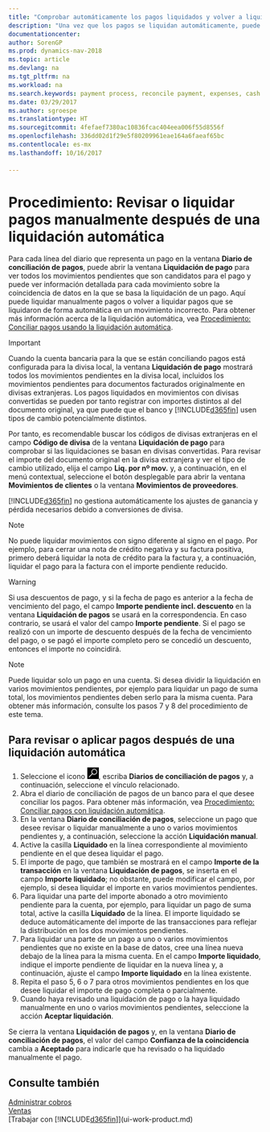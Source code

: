 ```yaml
---
title: "Comprobar automáticamente los pagos liquidados y volver a liquidar los pagos manualmente"
description: "Una vez que los pagos se liquidan automáticamente, puede revisar todos los movimientos de un pago y volver a liquidar manualmente los que se han aplicado incorrectamente."
documentationcenter: 
author: SorenGP
ms.prod: dynamics-nav-2018
ms.topic: article
ms.devlang: na
ms.tgt_pltfrm: na
ms.workload: na
ms.search.keywords: payment process, reconcile payment, expenses, cash receipts
ms.date: 03/29/2017
ms.author: sgroespe
ms.translationtype: HT
ms.sourcegitcommit: 4fefaef7380ac10836fcac404eea006f55d8556f
ms.openlocfilehash: 336dd02d1f29e5f80209961eae164a6faeaf65bc
ms.contentlocale: es-mx
ms.lasthandoff: 10/16/2017

---
```

# <a name="how-to-review-or-apply-payments-manually-after-automatic-application"></a>Procedimiento: Revisar o liquidar pagos manualmente después de una liquidación automática
Para cada línea del diario que representa un pago en la ventana **Diario de conciliación de pagos**, puede abrir la ventana **Liquidación de pago** para ver todos los movimientos pendientes que son candidatos para el pago y puede ver información detallada para cada movimiento sobre la coincidencia de datos en la que se basa la liquidación de un pago. Aquí puede liquidar manualmente pagos o volver a liquidar pagos que se liquidaron de forma automática en un movimiento incorrecto. Para obtener más información acerca de la liquidación automática, vea [Procedimiento: Conciliar pagos usando la liquidación automática](receivables-how-reconcile-payments-auto-application.md).

> [!IMPORTANT]  
>   Cuando la cuenta bancaria para la que se están conciliando pagos está configurada para la divisa local, la ventana **Liquidación de pago** mostrará todos los movimientos pendientes en la divisa local, incluidos los movimientos pendientes para documentos facturados originalmente en divisas extranjeras. Los pagos liquidados en movimientos con divisas convertidas se pueden por tanto registrar con importes distintos al del documento original, ya que puede que el banco y [!INCLUDE[d365fin](includes/d365fin_md.md)] usen tipos de cambio potencialmente distintos.

Por tanto, es recomendable buscar los códigos de divisas extranjeras en el campo **Código de divisa** de la ventana **Liquidación de pago** para comprobar si las liquidaciones se basan en divisas convertidas. Para revisar el importe del documento original en la divisa extranjera y ver el tipo de cambio utilizado, elija el campo **Liq. por nº mov.** y, a continuación, en el menú contextual, seleccione el botón desplegable para abrir la ventana **Movimientos de clientes** o la ventana **Movimientos de proveedores**.

[!INCLUDE[d365fin](includes/d365fin_md.md)] no gestiona automáticamente los ajustes de ganancia y pérdida necesarios debido a conversiones de divisa.

> [!NOTE]  
>   No puede liquidar movimientos con signo diferente al signo en el pago. Por ejemplo, para cerrar una nota de crédito negativa y su factura positiva, primero deberá liquidar la nota de crédito para la factura y, a continuación, liquidar el pago para la factura con el importe pendiente reducido.

> [!WARNING]  
>   Si usa descuentos de pago, y si la fecha de pago es anterior a la fecha de vencimiento del pago, el campo **Importe pendiente incl. descuento** en la ventana **Liquidación de pagos** se usará en la correspondencia. En caso contrario, se usará el valor del campo **Importe pendiente**. Si el pago se realizó con un importe de descuento después de la fecha de vencimiento del pago, o se pagó el importe completo pero se concedió un descuento, entonces el importe no coincidirá.

> [!NOTE]  
>   Puede liquidar solo un pago en una cuenta. Si desea dividir la liquidación en varios movimientos pendientes, por ejemplo para liquidar un pago de suma total, los movimientos pendientes deben serlo para la misma cuenta. Para obtener más información, consulte los pasos 7 y 8 del procedimiento de este tema.

## <a name="to-review-or-apply-payments-after-automatic-application"></a>Para revisar o aplicar pagos después de una liquidación automática
1. Seleccione el icono ![Buscar página o informe](media/ui-search/search_small.png "icono Buscar página o informe"), escriba **Diarios de conciliación de pagos** y, a continuación, seleccione el vínculo relacionado.
2. Abra el diario de conciliación de pagos de un banco para el que desee conciliar los pagos. Para obtener más información, vea [Procedimiento: Conciliar pagos con liquidación automática](receivables-how-reconcile-payments-auto-application.md).
3. En la ventana **Diario de conciliación de pagos**, seleccione un pago que desee revisar o liquidar manualmente a uno o varios movimientos pendientes y, a continuación, seleccione la acción **Liquidación manual**.
4. Active la casilla **Liquidado** en la línea correspondiente al movimiento pendiente en el que desea liquidar el pago.
5. El importe de pago, que también se mostrará en el campo **Importe de la transacción** en la ventana **Liquidación de pagos**, se inserta en el campo **Importe liquidado**; no obstante, puede modificar el campo, por ejemplo, si desea liquidar el importe en varios movimientos pendientes.
6. Para liquidar una parte del importe abonado a otro movimiento pendiente para la cuenta, por ejemplo, para liquidar un pago de suma total, active la casilla **Liquidado** de la línea. El importe liquidado se deduce automáticamente del importe de las transacciones para reflejar la distribución en los dos movimientos pendientes.
7. Para liquidar una parte de un pago a uno o varios movimientos pendientes que no existe en la base de datos, cree una línea nueva debajo de la línea para la misma cuenta. En el campo **Importe liquidado**, indique el importe pendiente de liquidar en la nueva línea y, a continuación, ajuste el campo **Importe liquidado** en la línea existente.
8. Repita el paso 5, 6 o 7 para otros movimientos pendientes en los que desee liquidar el importe de pago completa o parcialmente.
9. Cuando haya revisado una liquidación de pago o la haya liquidado manualmente en uno o varios movimientos pendientes, seleccione la acción **Aceptar liquidación**.

Se cierra la ventana **Liquidación de pagos** y, en la ventana **Diario de conciliación de pagos**, el valor del campo **Confianza de la coincidencia** cambia a **Aceptado** para indicarle que ha revisado o ha liquidado manualmente el pago.

## <a name="see-also"></a>Consulte también
[Administrar cobros](receivables-manage-receivables.md)  
[Ventas](sales-manage-sales.md)  
[Trabajar con [!INCLUDE[d365fin](includes/d365fin_md.md)]](ui-work-product.md)


